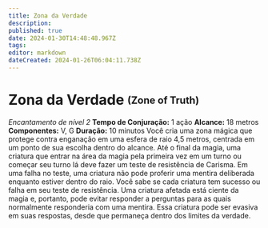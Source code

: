 ```yaml
---
title: Zona da Verdade
description: 
published: true
date: 2024-01-30T14:48:48.967Z
tags: 
editor: markdown
dateCreated: 2024-01-26T06:04:11.738Z
---
```


# Zona da Verdade <sub><sup>(Zone of Truth)</sup></sub>
*Encantamento de nível 2*
**Tempo de Conjuração:** 1 ação
**Alcance:** 18 metros
**Componentes:** V, G
**Duração:** 10 minutos
Você cria uma zona mágica que protege contra enganação em uma esfera de raio 4,5 metros, centrada em um ponto de sua escolha dentro do alcance. Até o final da magia, uma criatura que entrar na área da magia pela primeira vez em um turno ou começar seu turno lá deve fazer um teste de resistência de Carisma. Em uma falha no teste, uma criatura não pode proferir uma mentira deliberada enquanto estiver dentro do raio. Você sabe se cada criatura tem sucesso ou falha em seu teste de resistência.
Uma criatura afetada está ciente da magia e, portanto, pode evitar responder a perguntas para as quais normalmente responderia com uma mentira. Essa criatura pode ser evasiva em suas respostas, desde que permaneça dentro dos limites da verdade.
